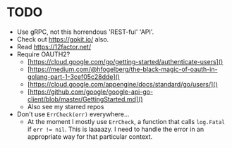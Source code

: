 # TODO

* Use gRPC, not this horrendous 'REST-ful' 'API'.
* Check out https://gokit.io/ also.
* Read https://12factor.net/
* Require OAUTH2?
    * [https://cloud.google.com/go/getting-started/authenticate-users]()
    * [https://medium.com/@hfogelberg/the-black-magic-of-oauth-in-golang-part-1-3cef05c28dde]()
    * [https://cloud.google.com/appengine/docs/standard/go/users/]()
    * [https://github.com/google/google-api-go-client/blob/master/GettingStarted.md]()
    * Also see my starred repos
* Don't use `ErrCheck(err)` everywhere...
	* At the moment I mostly use `ErrCheck`, a function that calls `log.Fatal` if `err != nil`. This is laaaazy. I need to handle the error in an appropriate way for that particular context.
